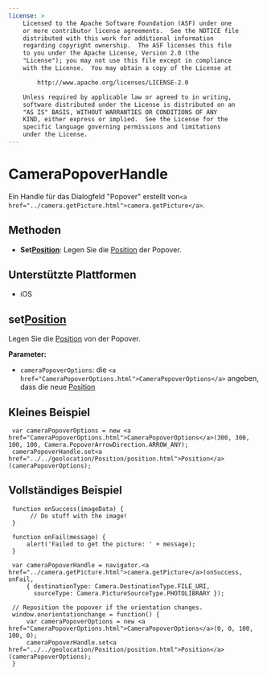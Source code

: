 ```yaml
---
license: >
    Licensed to the Apache Software Foundation (ASF) under one
    or more contributor license agreements.  See the NOTICE file
    distributed with this work for additional information
    regarding copyright ownership.  The ASF licenses this file
    to you under the Apache License, Version 2.0 (the
    "License"); you may not use this file except in compliance
    with the License.  You may obtain a copy of the License at

        http://www.apache.org/licenses/LICENSE-2.0

    Unless required by applicable law or agreed to in writing,
    software distributed under the License is distributed on an
    "AS IS" BASIS, WITHOUT WARRANTIES OR CONDITIONS OF ANY
    KIND, either express or implied.  See the License for the
    specific language governing permissions and limitations
    under the License.
---
```


# CameraPopoverHandle

Ein Handle für das Dialogfeld "Popover" erstellt von`<a href="../camera.getPicture.html">camera.getPicture</a>`.

## Methoden

*   **Set<a href="../../geolocation/Position/position.html">Position</a>**: Legen Sie die <a href="../../geolocation/Position/position.html">Position</a> der Popover.

## Unterstützte Plattformen

*   iOS

## set<a href="../../geolocation/Position/position.html">Position</a>

Legen Sie die <a href="../../geolocation/Position/position.html">Position</a> von der Popover.

**Parameter:**

*   `cameraPopoverOptions`: die `<a href="CameraPopoverOptions.html">CameraPopoverOptions</a>` angeben, dass die neue <a href="../../geolocation/Position/position.html">Position</a>

## Kleines Beispiel

     var cameraPopoverOptions = new <a href="CameraPopoverOptions.html">CameraPopoverOptions</a>(300, 300, 100, 100, Camera.PopoverArrowDirection.ARROW_ANY);
     cameraPopoverHandle.set<a href="../../geolocation/Position/position.html">Position</a>(cameraPopoverOptions);
    

## Vollständiges Beispiel

     function onSuccess(imageData) {
          // Do stuff with the image!
     }
    
     function onFail(message) {
         alert('Failed to get the picture: ' + message);
     }
    
     var cameraPopoverHandle = navigator.<a href="../camera.getPicture.html">camera.getPicture</a>(onSuccess, onFail,
         { destinationType: Camera.DestinationType.FILE_URI,
           sourceType: Camera.PictureSourceType.PHOTOLIBRARY });
    
     // Reposition the popover if the orientation changes.
     window.onorientationchange = function() {
         var cameraPopoverOptions = new <a href="CameraPopoverOptions.html">CameraPopoverOptions</a>(0, 0, 100, 100, 0);
         cameraPopoverHandle.set<a href="../../geolocation/Position/position.html">Position</a>(cameraPopoverOptions);
     }
